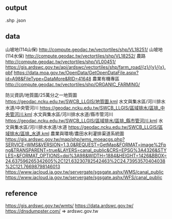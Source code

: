## output
.shp .json

## data
山坡地(114山保) http://compute.geodac.tw/vectortiles/shp/VL18251/
山坡地(114水保) http://compute.geodac.tw/vectortiles/shp/VL18252/
農路            http://compute.geodac.tw/vectortiles/shp/VL00451/
                https://gis.ardswc.gov.tw/api/ardswc/vectortiles/shp/farm_road/{z}/{y}/{x}.pbf
                https://data.moa.gov.tw/OpenData/GetOpenDataFile.aspx?id=A98&FileType=DataMore&RID=41648
農業有機專區    http://compute.geodac.tw/vectortiles/shp/ORGANIC_FARMING/

防災資訊/地質圖/25萬分之一地質圖        https://geodac.ncku.edu.tw/SWCB_LLGIS/地質圖.kml
水文與集水區/河川排水水道/中央管河川    https://geodac.ncku.edu.tw/SWCB_LLGIS/區域排水/區排_中央管河川.kml
水文與集水區/河川排水水道/縣市管河川    https://geodac.ncku.edu.tw/SWCB_LLGIS/區域排水/區排_縣市管河川.kml
水文與集水區/河川排水水道/水道          https://geodac.ncku.edu.tw/SWCB_LLGIS/區域排水/區排_水道.kml
農業與環境/農田水利灌排渠道系統圖       https://gis.ardswc.gov.tw/map/php/wms_moeacgs.php?SERVICE=WMS&VERSION=1.3.0&REQUEST=GetMap&FORMAT=image%2Fpng&TRANSPARENT=true&LAYERS=canal_public&CRS=EPSG%3A4326&STYLES=&FORMAT_OPTIONS=dpi%3A98&WIDTH=1884&HEIGHT=1426&BBOX=24.637596265342605%2C121.63230782542463%2C24.73953570404038%2C121.76698798146013
                                        https://www.iacloud.ia.gov.tw/servergate/sgsgate.ashx/WMS/canal_public
                                        https://www.iacloud.ia.gov.tw/servergate/sgsgate.ashx/WFS/canal_public

## reference
https://gis.ardswc.gov.tw/wmts/
https://data.ardswc.gov.tw/
https://dnsdumpster.com/ => ardswc.gov.tw
